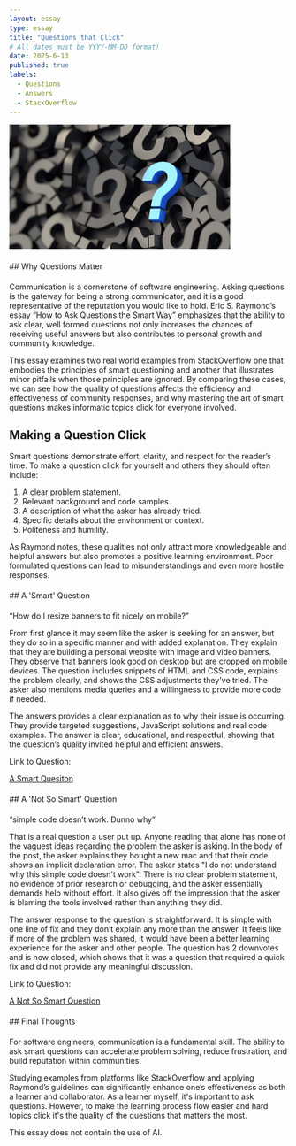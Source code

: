 ```yaml
---
layout: essay
type: essay
title: "Questions that Click"
# All dates must be YYYY-MM-DD format!
date: 2025-6-13
published: true
labels:
  - Questions
  - Answers
  - StackOverflow
---
```


<div class="text-center mt-5 mb-5">
  <img src="../img/essays/question.jpg" width="400px" class="img-fluid rounded" alt="Question Mark image">
</div>

<div style="margin-top:20px;"></div>
## Why Questions Matter
<div style="margin-top:20px;"></div>

Communication is a cornerstone of software engineering. Asking questions is the gateway for being a strong communicator, and it is a good representative of the reputation you would like to hold. Eric S. Raymond’s essay “How to Ask Questions the Smart Way” emphasizes that the ability to ask clear, well formed questions not only increases the chances of receiving useful answers but also contributes to personal growth and community knowledge.

This essay examines two real world examples from StackOverflow one that embodies the principles of smart questioning and another that illustrates minor pitfalls when those principles are ignored. By comparing these cases, we can see how the quality of questions affects the efficiency and effectiveness of community responses, and why mastering the art of smart questions makes informatic topics click for everyone involved.


## Making a Question Click

Smart questions demonstrate effort, clarity, and respect for the reader’s time. To make a question click for yourself and others they should often include:

1) A clear problem statement.
2) Relevant background and code samples.
3) A description of what the asker has already tried.
4) Specific details about the environment or context.
5) Politeness and humility.
   
As Raymond notes, these qualities not only attract more knowledgeable and helpful answers but also promotes a positive learning environment. Poor formulated questions can lead to misunderstandings and even more hostile responses.

<div style="margin-top:20px;"></div>
## A 'Smart' Question
<div style="margin-top:20px;"></div>

“How do I resize banners to fit nicely on mobile?”

From first glance it may seem like the asker is seeking for an answer, but they do so in a specific manner and with added explanation. They  explain that they are building a personal website with image and video banners. They observe that banners look good on desktop but are cropped on mobile devices. The question includes snippets of HTML and CSS code, explains the problem clearly, and shows the CSS adjustments they’ve tried. The asker also mentions media queries and a willingness to provide more code if needed.

The answers provides a clear explanation as to why their issue is occurring. They provide targeted suggestions, JavaScript solutions and real code examples. The answer is clear, educational, and respectful, showing that the question’s quality invited helpful and efficient answers.

Link to Question:

[A Smart Quesiton](https://stackoverflow.com/questions/79665490/how-do-i-resize-banners-to-fit-nicely-on-mobile)

<div style="margin-top:20px;"></div>
## A 'Not So Smart' Question
<div style="margin-top:20px;"></div>

“simple code doesn’t work. Dunno why”

That is a real question a user put up. Anyone reading that alone has none of the vaguest ideas regarding the problem the asker is asking. In the body of the post, the asker explains they bought a new mac and that their code shows an implicit declaration error. The asker states "I do not understand why this simple code doesn't work". There is no clear problem statement, no evidence of prior research or debugging, and the asker essentially demands help without effort. It also gives off the impression that the asker is blaming the tools involved rather than anything they did. 

The answer response to the question is straightforward. It is simple with one line of fix and they don’t explain any more than the answer. It feels like if more of the problem was shared, it would have been a better learning experience for the asker and other people. The question has 2 downvotes and is now closed, which shows that it was a question that required a quick fix and did not provide any meaningful discussion.

Link to Question:

[A Not So Smart Question](https://stackoverflow.com/questions/21605812/simple-code-doesnt-work-dunno-why)

<div style="margin-top:20px;"></div>
## Final Thoughts
<div style="margin-top:20px;"></div>

For software engineers, communication is a fundamental skill. The ability to ask smart questions can accelerate problem solving, reduce frustration, and build reputation within communities. 

Studying examples from platforms like StackOverflow and applying Raymond’s guidelines can significantly enhance one’s effectiveness as both a learner and collaborator. As a learner myself, it's important to ask questions. However, to make the learning process flow easier and hard topics click it's the quality of the questions that matters the most.

This essay does not contain the use of AI.

